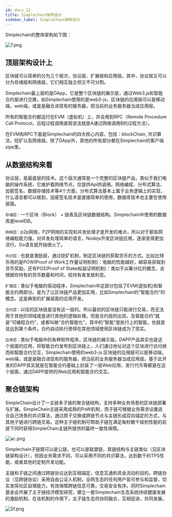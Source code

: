 ```yaml
---
id: docs_12
title: Simplechain架构设计
sidebar_label: SimpleChain架构设计
---
```


Simplechain的整体架构如下图：

![7.png](https://i.loli.net/2020/05/25/3XEihbdzNgR6kCG.png)

## 顶层架构设计上

区块链可以简单的分为三个层次，协议层、扩展层和应用层。其中，协议层又可以分为存储层和网络层，它们相互独立但又不可分割。

Simplechain最上层的是DApp，它是整个区块链的展示层，通过Web3.js和智能合约层进行交换，如Simplechain使用的是web3-js，区块链的应用层可以是移动端，web端，或是是融合进现有的服务器，把当前的业务服务器当成应用层。

所有的智能合约都运行在EVM（虚拟机）上，并会用到RPC（Remote Procedure Call Protocol，远程过程调用直观说法就是A通过网络调用B的过程方法）。

在EVM和RPC下面是Simplechain的四大核心内容，包括：blockChain, 共识算法，挖矿以及网络层。除了DApp外，其他的所有部分都在Simplechain的客户端sipe里。 

## 从数据结构来看

协议层，是最底层的技术。这个层次通常是一个完整的区块链产品，类似于我们电脑的操作系统，它维护着网络节点，仅提供Api供调用。网络编程、分布式算法、加密签名、数据存储技术等4个方面，分布式算法基本上属于业务逻辑上的实现，什么语言都可以做到，加密签名技术是直接简单的使用，数据库技术也主要在使用层面。
 
`存储层：`一个区块（Block） + 链表及区块链数据结构。Simplechain中使用的数据库是levelDB。

`网络层：`p2p网络，P2P网络的实现和并发处理才是开发的难点，所以对于那些网络编程能力强，对并发处理简单的语言，Nodejs开发区块链应用，逐渐变得更加流行，Go语言就开始很火了。

`共识层：`也就是激励层，通过挖矿机制，制定区块链的获取货币的方式。比如比特币用的是POW(Proof of Work工作量证明机制)：电脑的性能越好，越容易获取到货币奖励。还有POS(Proof of Stake权益证明机制)：类似于众筹分红的概念，会根据你持有的货币数量和时间，给持有者发放利息。

`扩展层：`类似于电脑的驱动程序，Simplechain中这部分包括了EVM(虚拟机)和智能合约两部分。是为了让区块链产品更加实用，比如Simplechain的“智能合约”的概念，这是典型的扩展层面的应用开发。

`合约层：`以往的区块链是没有这一层的。所以最初的区块链只能进行交易，而无法用于其他的领域或是进行其他的逻辑处理。但是合约层的出现，及智能合约”就是“可编程合约”，或者叫做“合约智能化”，其中的“智能”是执行上的智能，也就是说达到某个条件，合约自动执行使得在其他领域使用区块链成为了现实。

`应用层：`类似于电脑中的各种软件程序，区块链的展示层。DAPP产品其实也是这个层面的应用，将智能合约发布到区块链上，人们通过地址对这个区块进行访问继而和智能合约交互，Simplechain使用的web3-js.区块链的应用层可以是移动端，web端，或是是融合进现有的服务器，把当前的业务服务器当成应用层。基于此开发的DAPP其实就是在智能合约基础上封装了一层Web应用，发行代币等都是在这个层面，通过DAPP提供的Web应用和智能合约交互。

## 聚合链架构

SimpleChain设计了一主链多子链的聚合链结构，支持多种业务场景的区块链部署与扩展。SimpleChain主链采用成熟的PoW机制，而子链可根据业务需求设置适合自己场景的共识算法，通过原子交换或跨链节点与主链形成双向锚定的方式，与其他子链进行跨链交易。这种主子链机制可帮助子链在满足每秒数千级别性能的前提下同时获得SimpleChain主链所提供的最终一致性保障。

![ac.png](http://ww1.sinaimg.cn/large/007csy4ply1gfgaa34lckj30jf08y423.jpg)
																						
​Simplechain子链既可以是公链，也可以是联盟链，其链结构与主链类似（见区块链架构设计），但因业务需求不同，可以采用不同的共识算法，达到数千的TPS性能，或者其他的定制开发功能。

​主链和子链之间通过跨链协议达到互相锚定，信息互通和资金流动的目的。跨链协议（见跨链协议）采用自由公证人机制，全网生态的任何用户皆可参与和监督，切实发挥社区自理能力，有效保障跨链信息可靠，交易安全有序。同时Simplechain基金会开展了主子链经济模型研究，建立一套Simplechain生态系统持续健康发展的激励机制，在该机制的作用下，主子链生态将协同融合，互相促进，共同发展。

![2f.png](http://ww1.sinaimg.cn/large/007csy4ply1gfgablfoohj33701uokhy.jpg)

